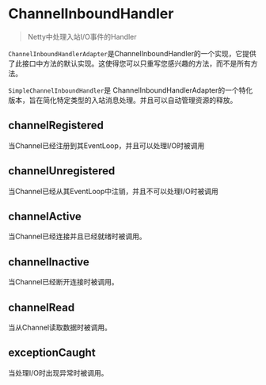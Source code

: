 # ChannelInboundHandler

> Netty中处理入站I/O事件的Handler

`ChannelInboundHandlerAdapter`是ChannelInboundHandler的一个实现，它提供了此接口中方法的默认实现。这使得您可以只重写您感兴趣的方法，而不是所有方法。

`SimpleChannelInboundHandler`是 ChannelInboundHandlerAdapter的一个特化版本，旨在简化特定类型的入站消息处理。并且可以自动管理资源的释放。

## channelRegistered

当Channel已经注册到其EventLoop，并且可以处理I/O时被调用

## channelUnregistered

当Channel已经从其EventLoop中注销，并且不可以处理I/O时被调用

## channelActive

当Channel已经连接并且已经就绪时被调用。

## channelInactive

当Channel已经断开连接时被调用。

## channelRead

当从Channel读取数据时被调用。

## exceptionCaught

当处理I/O时出现异常时被调用。

